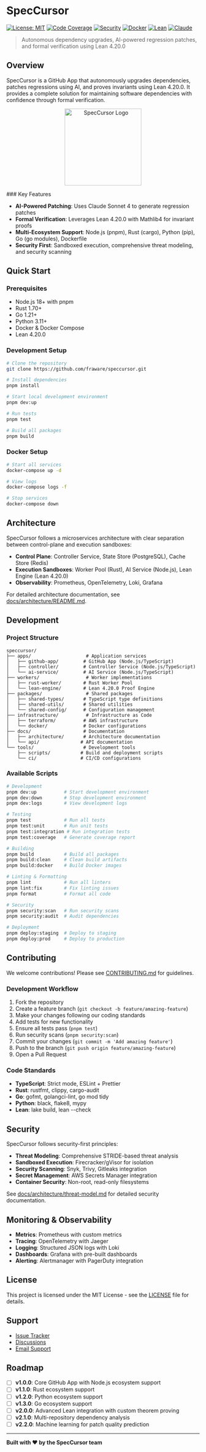 # SpecCursor

[![License: MIT](https://img.shields.io/badge/License-MIT-yellow.svg)](https://opensource.org/licenses/MIT)
[![Code Coverage](https://codecov.io/gh/speccursor/speccursor/branch/main/graph/badge.svg)](https://codecov.io/gh/speccursor/speccursor)
[![Security](https://img.shields.io/badge/Security-Snyk-green.svg)](https://snyk.io/test/github/speccursor/speccursor)
[![Docker](https://img.shields.io/badge/Docker-GHCR-blue.svg)](https://github.com/orgs/speccursor/packages)
[![Lean](https://img.shields.io/badge/Lean-4.20.0-orange.svg)](https://leanprover.github.io/)
[![Claude](https://img.shields.io/badge/Claude-Sonnet%204-purple.svg)](https://anthropic.com/claude)

> Autonomous dependency upgrades, AI-powered regression patches, and formal verification using Lean 4.20.0

## Overview

SpecCursor is a GitHub App that autonomously upgrades dependencies, patches regressions using AI, and proves invariants using Lean 4.20.0. It provides a complete solution for maintaining software dependencies with confidence through formal verification.
<p align="center">
  <img src=".github/assets/speccursor.png" alt="SpecCursor Logo" width="200"/>
</p>
### Key Features

- **AI-Powered Patching**: Uses Claude Sonnet 4 to generate regression patches
- **Formal Verification**: Leverages Lean 4.20.0 with Mathlib4 for invariant proofs
- **Multi-Ecosystem Support**: Node.js (pnpm), Rust (cargo), Python (pip), Go (go modules), Dockerfile
- **Security First**: Sandboxed execution, comprehensive threat modeling, and security scanning

## Quick Start

### Prerequisites

- Node.js 18+ with pnpm
- Rust 1.70+
- Go 1.21+
- Python 3.11+
- Docker & Docker Compose
- Lean 4.20.0

### Development Setup

```bash
# Clone the repository
git clone https://github.com/fraware/speccursor.git

# Install dependencies
pnpm install

# Start local development environment
pnpm dev:up

# Run tests
pnpm test

# Build all packages
pnpm build
```

### Docker Setup

```bash
# Start all services
docker-compose up -d

# View logs
docker-compose logs -f

# Stop services
docker-compose down
```

## Architecture

SpecCursor follows a microservices architecture with clear separation between control-plane and execution sandboxes:

- **Control Plane**: Controller Service, State Store (PostgreSQL), Cache Store (Redis)
- **Execution Sandboxes**: Worker Pool (Rust), AI Service (Node.js), Lean Engine (Lean 4.20.0)
- **Observability**: Prometheus, OpenTelemetry, Loki, Grafana

For detailed architecture documentation, see [docs/architecture/README.md](docs/architecture/README.md).

## Development

### Project Structure

```
speccursor/
├── apps/                    # Application services
│   ├── github-app/         # GitHub App (Node.js/TypeScript)
│   ├── controller/         # Controller Service (Node.js/TypeScript)
│   └── ai-service/         # AI Service (Node.js/TypeScript)
├── workers/                 # Worker implementations
│   ├── rust-worker/        # Rust Worker Pool
│   └── lean-engine/        # Lean 4.20.0 Proof Engine
├── packages/                # Shared packages
│   ├── shared-types/       # TypeScript type definitions
│   ├── shared-utils/       # Shared utilities
│   └── shared-config/      # Configuration management
├── infrastructure/          # Infrastructure as Code
│   ├── terraform/          # AWS infrastructure
│   └── docker/             # Docker configurations
├── docs/                   # Documentation
│   ├── architecture/       # Architecture documentation
│   └── api/               # API documentation
└── tools/                  # Development tools
    ├── scripts/           # Build and deployment scripts
    └── ci/                # CI/CD configurations
```

### Available Scripts

```bash
# Development
pnpm dev:up          # Start development environment
pnpm dev:down        # Stop development environment
pnpm dev:logs        # View development logs

# Testing
pnpm test            # Run all tests
pnpm test:unit       # Run unit tests
pnpm test:integration # Run integration tests
pnpm test:coverage   # Generate coverage report

# Building
pnpm build           # Build all packages
pnpm build:clean     # Clean build artifacts
pnpm build:docker    # Build Docker images

# Linting & Formatting
pnpm lint            # Run all linters
pnpm lint:fix        # Fix linting issues
pnpm format          # Format all code

# Security
pnpm security:scan   # Run security scans
pnpm security:audit  # Audit dependencies

# Deployment
pnpm deploy:staging  # Deploy to staging
pnpm deploy:prod     # Deploy to production
```

## Contributing

We welcome contributions! Please see [CONTRIBUTING.md](CONTRIBUTING.md) for guidelines.

### Development Workflow

1. Fork the repository
2. Create a feature branch (`git checkout -b feature/amazing-feature`)
3. Make your changes following our coding standards
4. Add tests for new functionality
5. Ensure all tests pass (`pnpm test`)
6. Run security scans (`pnpm security:scan`)
7. Commit your changes (`git commit -m 'Add amazing feature'`)
8. Push to the branch (`git push origin feature/amazing-feature`)
9. Open a Pull Request

### Code Standards

- **TypeScript**: Strict mode, ESLint + Prettier
- **Rust**: rustfmt, clippy, cargo-audit
- **Go**: gofmt, golangci-lint, go mod tidy
- **Python**: black, flake8, mypy
- **Lean**: lake build, lean --check

## Security

SpecCursor follows security-first principles:

- **Threat Modeling**: Comprehensive STRIDE-based threat analysis
- **Sandboxed Execution**: Firecracker/gVisor for isolation
- **Security Scanning**: Snyk, Trivy, Gitleaks integration
- **Secret Management**: AWS Secrets Manager integration
- **Container Security**: Non-root, read-only filesystems

See [docs/architecture/threat-model.md](docs/architecture/threat-model.md) for detailed security documentation.

## Monitoring & Observability

- **Metrics**: Prometheus with custom metrics
- **Tracing**: OpenTelemetry with Jaeger
- **Logging**: Structured JSON logs with Loki
- **Dashboards**: Grafana with pre-built dashboards
- **Alerting**: Alertmanager with PagerDuty integration

## License

This project is licensed under the MIT License - see the [LICENSE](LICENSE) file for details.

## Support

- [Issue Tracker](https://github.com/speccursor/speccursor/issues)
- [Discussions](https://github.com/speccursor/speccursor/discussions)
- [Email Support](mailto:support@speccursor.dev)

## Roadmap

- [ ] **v1.0.0**: Core GitHub App with Node.js ecosystem support
- [ ] **v1.1.0**: Rust ecosystem support
- [ ] **v1.2.0**: Python ecosystem support
- [ ] **v1.3.0**: Go ecosystem support
- [ ] **v2.0.0**: Advanced Lean integration with custom theorem proving
- [ ] **v2.1.0**: Multi-repository dependency analysis
- [ ] **v2.2.0**: Machine learning for patch quality prediction

---

**Built with ❤️ by the SpecCursor team**
